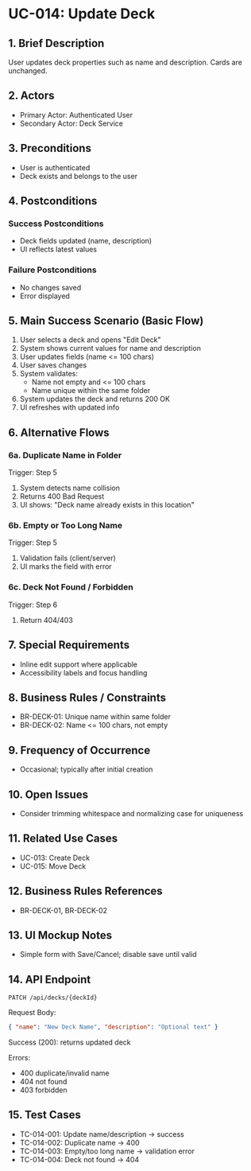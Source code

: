 # UC-014: Update Deck

## 1. Brief Description

User updates deck properties such as name and description. Cards are unchanged.

## 2. Actors

- Primary Actor: Authenticated User
- Secondary Actor: Deck Service

## 3. Preconditions

- User is authenticated
- Deck exists and belongs to the user

## 4. Postconditions

### Success Postconditions

- Deck fields updated (name, description)
- UI reflects latest values

### Failure Postconditions

- No changes saved
- Error displayed

## 5. Main Success Scenario (Basic Flow)

1. User selects a deck and opens "Edit Deck"
2. System shows current values for name and description
3. User updates fields (name <= 100 chars)
4. User saves changes
5. System validates:
   - Name not empty and <= 100 chars
   - Name unique within the same folder
6. System updates the deck and returns 200 OK
7. UI refreshes with updated info

## 6. Alternative Flows

### 6a. Duplicate Name in Folder

Trigger: Step 5

1. System detects name collision
2. Returns 400 Bad Request
3. UI shows: "Deck name already exists in this location"

### 6b. Empty or Too Long Name

Trigger: Step 5

1. Validation fails (client/server)
2. UI marks the field with error

### 6c. Deck Not Found / Forbidden

Trigger: Step 6

1. Return 404/403

## 7. Special Requirements

- Inline edit support where applicable
- Accessibility labels and focus handling

## 8. Business Rules / Constraints

- BR-DECK-01: Unique name within same folder
- BR-DECK-02: Name <= 100 chars, not empty

## 9. Frequency of Occurrence

- Occasional; typically after initial creation

## 10. Open Issues

- Consider trimming whitespace and normalizing case for uniqueness

## 11. Related Use Cases

- UC-013: Create Deck
- UC-015: Move Deck

## 12. Business Rules References

- BR-DECK-01, BR-DECK-02

## 13. UI Mockup Notes

- Simple form with Save/Cancel; disable save until valid

## 14. API Endpoint

```
PATCH /api/decks/{deckId}
```

Request Body:

```json
{ "name": "New Deck Name", "description": "Optional text" }
```

Success (200): returns updated deck

Errors:

- 400 duplicate/invalid name
- 404 not found
- 403 forbidden

## 15. Test Cases

- TC-014-001: Update name/description -> success
- TC-014-002: Duplicate name -> 400
- TC-014-003: Empty/too long name -> validation error
- TC-014-004: Deck not found -> 404
